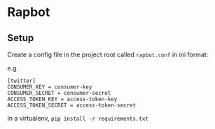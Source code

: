 # Rapbot

## Setup
Create a config file in the project root called `rapbot.conf` in ini format:

e.g.

```
[twitter]
CONSUMER_KEY = consumer-key
CONSUMER_SECRET = consumer-secret
ACCESS_TOKEN_KEY = access-token-key
ACCESS_TOKEN_SECRET = access-token-secret
```

In a virtualenv, `pip install -r requirements.txt`
